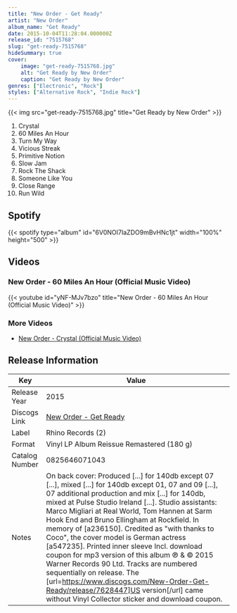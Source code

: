 ```yaml
---
title: "New Order - Get Ready"
artist: "New Order"
album_name: "Get Ready"
date: 2015-10-04T11:28:04.000000Z
release_id: "7515768"
slug: "get-ready-7515768"
hideSummary: true
cover:
    image: "get-ready-7515768.jpg"
    alt: "Get Ready by New Order"
    caption: "Get Ready by New Order"
genres: ["Electronic", "Rock"]
styles: ["Alternative Rock", "Indie Rock"]
---
```


{{< img src="get-ready-7515768.jpg" title="Get Ready by New Order" >}}

<!-- section break -->

1. Crystal
2. 60 Miles An Hour
3. Turn My Way
4. Vicious Streak
5. Primitive Notion
6. Slow Jam
7. Rock The Shack
8. Someone Like You
9. Close Range
10. Run Wild

<!-- section break -->


## Spotify
{{< spotify type="album" id="6V0NOI7IaZDO9mBvHNc1jt" width="100%" height="500" >}}



## Videos
### New Order  - 60 Miles An Hour (Official Music Video)
{{< youtube id="yNF-MJv7bzo" title="New Order  - 60 Miles An Hour (Official Music Video)" >}}<br>

### More Videos

- [New Order - Crystal (Official Music Video)](https://www.youtube.com/watch?v=KVMyXDsadLQ)


## Release Information
|  Key           | Value                                                |
| ---------------| ---------------------------------------------------- |
| Release Year   | 2015                                   |
| Discogs Link   | [New Order - Get Ready](https://www.discogs.com/release/7515768-New-Order-Get-Ready) |
| Label          | Rhino Records (2) |
| Format         | Vinyl LP Album Reissue Remastered (180 g) |
| Catalog Number | 0825646071043 |
| Notes | On back cover: Produced [...] for 140db except 07 [...], mixed [...] for 140db except 01, 07 and 09 [...], 07 additional production and mix [...] for 140db, mixed at Pulse Studio Ireland [...]. Studio assistants: Marco Migliari at Real World, Tom Hannen at Sarm Hook End and Bruno Ellingham at Rockfield.  In memory of [a236150].   Credited as "with thanks to Coco", the cover model is German actress [a547235].   Printed inner sleeve Incl. download coupon for mp3 version of this album  ℗ & © 2015 Warner Records 90 Ltd.    Tracks are numbered sequentially on release.  The [url=https://www.discogs.com/New-Order-Get-Ready/release/7628447]US version[/url] came without Vinyl Collector sticker and download coupon. |
